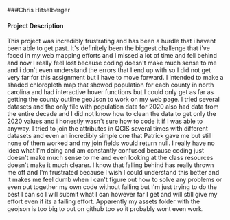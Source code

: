 ###Chris Hitselberger
#### Project Description
This project was incredibly frustrating and has been a hurdle that i havent been able to get past. It's definitely been the biggest challenge that i've faced in my web mapping efforts and I missed a lot of time and fell behind and now I really feel lost because coding doesn't make much sense to me and i don't even understand the errors that I end up with so I did not get very far for this assignment but I have to move forward. I intended to make a shaded chloropleth map that showed population for each county in north carolina and had interactive hover functions but I could only get as far as getting the county outline geoJson to work on my web page. I tried several datasets and the only file with population data for 2020 also had data from the entire decade and I did not know how to clean the data to get only the 2020 values and i honestly wasn't sure how to code it if I was able to anyway. I tried to join the attributes in QGIS several times with different datasets and even an incredibly simple one that Patrick gave me but still none of them worked and my join fields would return null. I really have no idea what I'm doing and am constantly confused because coding just doesn't make much sense to me and even looking at the class resources doesn't make it much clearer. I know that falling behind has really thrown me off and I'm frustrated because I wish I could understand this better and it makes me feel dumb when I can't figure out how to solve any problems or even put together my own code without failing but I'm just trying to do the best I can so I will submit what I can however far I get and will still give my effort even if its a failing effort. Apparently my assets folder with the geojson is too big to put on github too so it probably wont even work.
